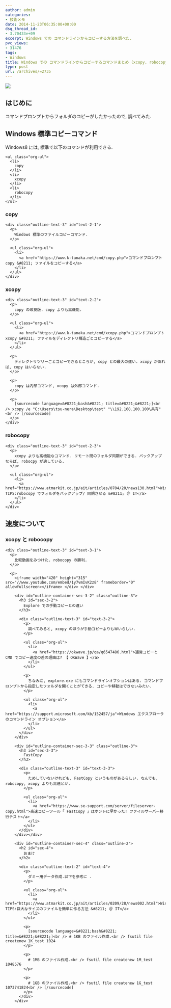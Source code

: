 ```yaml
---
author: admin
categories:
- 技術メモ
date: 2014-11-23T06:35:00+00:00
dsq_thread_id:
- 3.70433e+09
excerpt: Windows での コマンドラインからコピーする方法を調べた.
pvc_views:
- 31476
tags:
- Windows
title: Windows での コマンドラインからコピーするコマンドまとめ (xcopy, robocopy, copy)
type: post
url: /archives/=2735
---
```


![][1]

<div id="outline-container-sec-1" class="outline-2">
  <h2 id="sec-1">
    はじめに
  </h2>
  
  <div class="outline-text-2" id="text-1">
    <p>
      コマンドプロンプトからフォルダのコピーがしたかったので, 調べてみた.
    </p>
  </div>
</div>

<div id="outline-container-sec-2" class="outline-2">
  <h2 id="sec-2">
    Windows 標準コピーコマンド
  </h2>
  
  <div class="outline-text-2" id="text-2">
    <p>
      Windows8 には, 標準で以下のコマンドが利用できる.
    </p>
    
    <ul class="org-ul">
      <li>
        copy
      </li>
      <li>
        xcopy
      </li>
      <li>
        robocopy
      </li>
    </ul>
  </div>
  
  <div id="outline-container-sec-2-1" class="outline-3">
    <h3 id="sec-2-1">
      copy
    </h3>
    
    <div class="outline-text-3" id="text-2-1">
      <p>
        Windows 標準のファイルコピーコマンド.
      </p>
      
      <ul class="org-ul">
        <li>
          <a href="https://www.k-tanaka.net/cmd/copy.php">コマンドプロンプト copy &#8211; ファイルをコピーする</a>
        </li>
      </ul>
    </div>
  </div>
  
  <div id="outline-container-sec-2-2" class="outline-3">
    <h3 id="sec-2-2">
      xcopy
    </h3>
    
    <div class="outline-text-3" id="text-2-2">
      <p>
        copy の改良版. copy よりも高機能.
      </p>
      
      <ul class="org-ul">
        <li>
          <a href="https://www.k-tanaka.net/cmd/xcopy.php">コマンドプロンプト xcopy &#8211; ファイルをディレクトリ構造ごとコピーする</a>
        </li>
      </ul>
      
      <p>
        ディレクトリツリーごとコピーできるところが, copy との最大の違い. xcopy があれば, copy はいらない.
      </p>
      
      <p>
        copy は内部コマンド, xcopy は外部コマンド.
      </p>
      
      <p>
        [sourcecode language=&#8221;bash&#8221; title=&#8221;&#8221;]<br /> xcopy /e "C:\Users\tsu-nera\Desktop\test" "\\192.168.100.100\共有"<br /> [/sourcecode]
      </p>
    </div>
  </div>
  
  <div id="outline-container-sec-2-3" class="outline-3">
    <h3 id="sec-2-3">
      robocopy
    </h3>
    
    <div class="outline-text-3" id="text-2-3">
      <p>
        xcopy よりも高機能なコマンド. リモート間のフォルダ同期ができる. バックアップならば, robocpy が適している.
      </p>
      
      <ul class="org-ul">
        <li>
          <a href="https://www.atmarkit.co.jp/ait/articles/0704/20/news130.html">Windows TIPS:robocopy でフォルダをバックアップ/ 同期させる &#8211; ＠ IT</a>
        </li>
      </ul>
    </div>
  </div>
</div>

<div id="outline-container-sec-3" class="outline-2">
  <h2 id="sec-3">
    速度について
  </h2>
  
  <div class="outline-text-2" id="text-3">
  </div>
  
  <div id="outline-container-sec-3-1" class="outline-3">
    <h3 id="sec-3-1">
      xcopy と robocopy
    </h3>
    
    <div class="outline-text-3" id="text-3-1">
      <p>
        比較動画をみつけた. robocopy の勝利.
      </p>
      
      <p>
        <iframe width="420" height="315" src="//www.youtube.com/embed/1y7vmIvK2z8" frameborder="0" allowfullscreen></iframe> </div> </div> 
        
        <div id="outline-container-sec-3-2" class="outline-3">
          <h3 id="sec-3-2">
            Explore での手動コピーとの違い
          </h3>
          
          <div class="outline-text-3" id="text-3-2">
            <p>
              調べてみると, xcopy のほうが手動コピーよりも早いらしい.
            </p>
            
            <ul class="org-ul">
              <li>
                <a href="https://okwave.jp/qa/q6547486.html">通常コピーと CMD でコピー速度の差の理由は? 【 OKWave 】</a>
              </li>
            </ul>
            
            <p>
              ちなみに, explore.exe にもコマンドラインオブションはある. コマンドプロンプトから指定したフォルダを開くことがてきる. コピーや移動はできないみたい.
            </p>
            
            <ul class="org-ul">
              <li>
                <a href="https://support.microsoft.com/kb/152457/ja">Windows エクスプローラのコマンドライン オプション</a>
              </li>
            </ul>
          </div>
        </div>
        
        <div id="outline-container-sec-3-3" class="outline-3">
          <h3 id="sec-3-3">
            FastCopy
          </h3>
          
          <div class="outline-text-3" id="text-3-3">
            <p>
              ためしていないけれども, FastCopy というものがあるらしい. なんでも, robocopy, xcopy よりも高速とか.
            </p>
            
            <ul class="org-ul">
              <li>
                <a href="https://www.se-support.com/server/fileserver-copy.html">高速コピーツール「 FastCopy 」はホントに早かった! ファイルサーバー移行テスト</a>
              </li>
            </ul>
          </div>
        </div></div> 
        
        <div id="outline-container-sec-4" class="outline-2">
          <h2 id="sec-4">
            おまけ
          </h2>
          
          <div class="outline-text-2" id="text-4">
            <p>
              ダミー用データ作成.以下を参考に .
            </p>
            
            <ul class="org-ul">
              <li>
                <a href="https://www.atmarkit.co.jp/ait/articles/0209/28/news002.html">Windows TIPS:巨大なサイズのファイルを簡単に作る方法 &#8211; ＠ IT</a>
              </li>
            </ul>
            
            <p>
              [sourcecode language=&#8221;bash&#8221; title=&#8221;&#8221;]<br /> # 1KB のファイル作成.<br /> fsutil file createnew 1K_test 1024
            </p>
            
            <p>
              # 1MB のファイル作成.<br /> fsutil file createnew 1M_test 1048576
            </p>
            
            <p>
              # 1GB のファイル作成.<br /> fsutil file createnew 1G_test 1073741824<br /> [/sourcecode]
            </p>
          </div>
        </div>

 [1]: https://futurismo.biz/wp-content/uploads/Windows_7_Vertical_Logo_Web.jpg